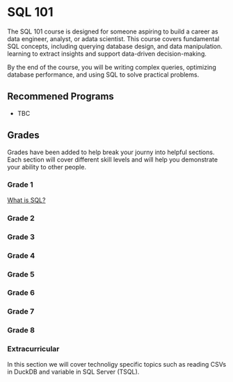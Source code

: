 # SQL 101

The SQL 101 course is designed for someone aspiring to build a career as data engineer, analyst, or  adata scientist. This course covers fundamental SQL concepts, including querying database design, and data manipulation. learning to extract insights and support data-driven decision-making.

By the end of the course, you will be writing complex queries, optimizing database performance, and using SQL to solve practical problems.

## Recommened Programs

* TBC

## Grades

Grades have been added to help break your journy into helpful sections. Each section will cover different skill levels and will help you demonstrate your ability to other people.

### Grade 1

[What is SQL?](Docs/What_IS_SQL.md)

### Grade 2

### Grade 3

### Grade 4

### Grade 5

### Grade 6

### Grade 7

### Grade 8

### Extracurricular

In this section we will cover technoligy specific topics such as reading CSVs in DuckDB and variable in SQL Server (TSQL).